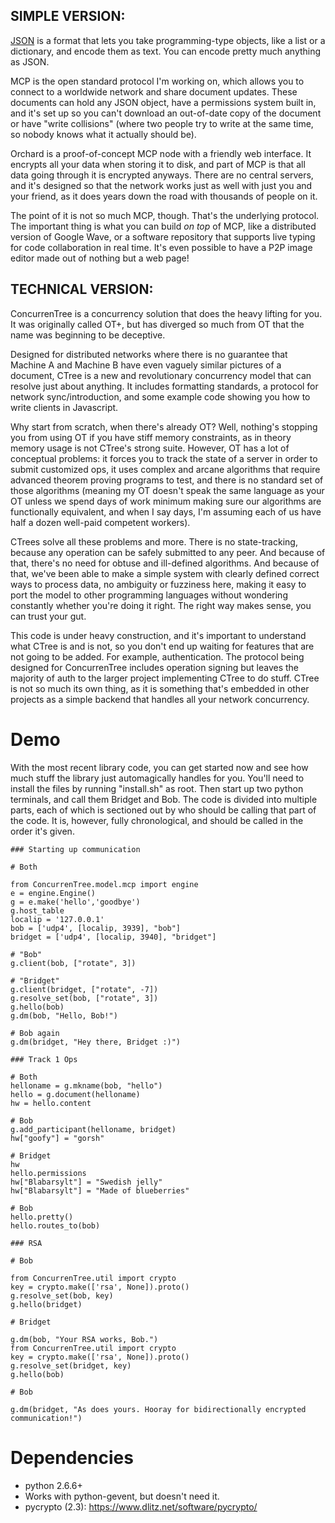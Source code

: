 ## SIMPLE VERSION:

[JSON](http://json.org/) is a format that lets you take programming-type objects, like a list or a dictionary, and encode them as text. You can encode pretty much anything as JSON.

MCP is the open standard protocol I'm working on, which allows you to connect to a worldwide network and share document updates. These documents can hold any JSON object, have a permissions system built in, and it's set up so you can't download an out-of-date copy of the document or have "write collisions" (where two people try to write at the same time, so nobody knows what it actually should be).

Orchard is a proof-of-concept MCP node with a friendly web interface. It encrypts all your data when storing it to disk, and part of MCP is that all data going through it is encrypted anyways. There are no central servers, and it's designed so that the network works just as well with just you and your friend, as it does years down the road with thousands of people on it.

The point of it is not so much MCP, though. That's the underlying protocol. The important thing is what you can build *on top* of MCP, like a distributed version of Google Wave, or a software repository that supports live typing for code collaboration in real time. It's even possible to have a P2P image editor made out of nothing but a web page!

## TECHNICAL VERSION:

ConcurrenTree is a concurrency solution that does the heavy lifting for you.
It was originally called OT+, but has diverged so much from OT that the name
was beginning to be deceptive.

Designed for distributed networks where there is no guarantee that Machine A
and Machine B have even vaguely similar pictures of a document, CTree is a new
and revolutionary concurrency model that can resolve just about anything. It
includes formatting standards, a protocol for network sync/introduction, and
some example code showing you how to write clients in Javascript.

Why start from scratch, when there's already OT? Well, nothing's stopping you
from using OT if you have stiff memory constraints, as in theory memory usage
is not CTree's strong suite. However, OT has a lot of conceptual problems: it
forces you to track the state of a server in order to submit customized ops,
it uses complex and arcane algorithms that require advanced theorem proving
programs to test, and there is no standard set of those algorithms (meaning
my OT doesn't speak the same language as your OT unless we spend days of work
minimum making sure our algorithms are functionally equivalent, and when I say
days, I'm assuming each of us have half a dozen well-paid competent workers).

CTrees solve all these problems and more. There is no state-tracking, because
any operation can be safely submitted to any peer. And because of that, there's
no need for obtuse and ill-defined algorithms. And because of that, we've
been able to make a simple system with clearly defined correct ways to process
data, no ambiguity or fuzziness here, making it easy to port the model to other
programming languages without wondering constantly whether you're doing it
right. The right way makes sense, you can trust your gut.

This code is under heavy construction, and it's important to understand what
CTree is and is not, so you don't end up waiting for features that are not
going to be added. For example, authentication. The protocol being designed
for ConcurrenTree includes operation signing but leaves the majority of auth
to the larger project implementing CTree to do stuff. CTree is not so much its
own thing, as it is something that's embedded in other projects as a simple
backend that handles all your network concurrency.

Demo
====

With the most recent library code, you can get started now and see how much
stuff the library just automagically handles for you. You'll need to install
the files by running "install.sh" as root. Then start up two python terminals, and
call them Bridget and Bob. The code is divided into multiple parts, each of
which is sectioned out by who should be calling that part of the code. It is,
however, fully chronological, and should be called in the order it's given.

	### Starting up communication

	# Both

	from ConcurrenTree.model.mcp import engine
	e = engine.Engine()
	g = e.make('hello','goodbye')
	g.host_table
	localip = '127.0.0.1'
	bob = ['udp4', [localip, 3939], "bob"]
	bridget = ['udp4', [localip, 3940], "bridget"]

	# "Bob"
	g.client(bob, ["rotate", 3])

	# "Bridget"
	g.client(bridget, ["rotate", -7])
	g.resolve_set(bob, ["rotate", 3])
	g.hello(bob)
	g.dm(bob, "Hello, Bob!")

	# Bob again
	g.dm(bridget, "Hey there, Bridget :)")

	### Track 1 Ops

	# Both
	helloname = g.mkname(bob, "hello")
	hello = g.document(helloname)
	hw = hello.content

	# Bob
	g.add_participant(helloname, bridget)
	hw["goofy"] = "gorsh"

	# Bridget
	hw
	hello.permissions
	hw["Blabarsylt"] = "Swedish jelly"
	hw["Blabarsylt"] = "Made of blueberries"

	# Bob
	hello.pretty()
	hello.routes_to(bob)

	### RSA

	# Bob

	from ConcurrenTree.util import crypto
	key = crypto.make(['rsa', None]).proto()
	g.resolve_set(bob, key)
	g.hello(bridget)

	# Bridget

	g.dm(bob, "Your RSA works, Bob.")
	from ConcurrenTree.util import crypto
	key = crypto.make(['rsa', None]).proto()
	g.resolve_set(bridget, key)
	g.hello(bob)

	# Bob

	g.dm(bridget, "As does yours. Hooray for bidirectionally encrypted communication!")

Dependencies
============
* python 2.6.6+
* Works with python-gevent, but doesn't need it.
* pycrypto (2.3): https://www.dlitz.net/software/pycrypto/
